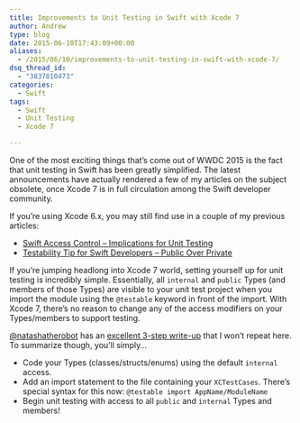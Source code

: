 ```yaml
---
title: Improvements to Unit Testing in Swift with Xcode 7
author: Andrew
type: blog
date: 2015-06-10T17:43:09+00:00
aliases:
  - /2015/06/10/improvements-to-unit-testing-in-swift-with-xcode-7/
dsq_thread_id:
  - "3837810473"
categories:
  - Swift
tags:
  - Swift
  - Unit Testing
  - Xcode 7

---
```

One of the most exciting things that&#8217;s come out of WWDC 2015 is the fact that unit testing in Swift has been greatly simplified. The latest announcements have actually rendered a few of my articles on the subject obsolete, once Xcode 7 is in full circulation among the Swift developer community.

If you&#8217;re using Xcode 6.x, you may still find use in a couple of my previous articles:

  * [Swift Access Control – Implications for Unit Testing][1]
  * [Testability Tip for Swift Developers – Public Over Private][2]

If you&#8217;re jumping headlong into Xcode 7 world, setting yourself up for unit testing is incredibly simple. Essentially, all `internal` and `public` Types (and members of those Types) are visible to your unit test project when you import the module using the `@testable` keyword in front of the import. With Xcode 7, there&#8217;s no reason to change any of the access modifiers on your Types/members to support testing.

[@natashatherobot][3] has an [excellent 3-step write-up][4] that I won&#8217;t repeat here. To summarize though, you&#8217;ll simply&#8230;

  * Code your Types (classes/structs/enums) using the default `internal` access.
  * Add an import statement to the file containing your `XCTestCases`. There&#8217;s special syntax for this now: `@testable import AppName/ModuleName`
  * Begin unit testing with access to all `public` and `internal` Types and members!

 [1]: http://www.andrewcbancroft.com/2014/07/22/swift-access-control-implications-for-unit-testing/
 [2]: http://www.andrewcbancroft.com/2015/04/15/testability-tip-for-swift-developers-public-over-private/
 [3]: https://twitter.com/NatashaTheRobot
 [4]: http://natashatherobot.com/swift-2-xcode-7-unit-testing-access/